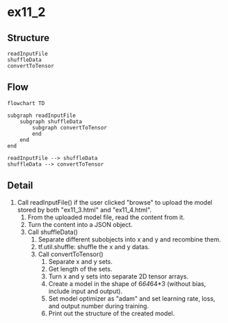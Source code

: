 # ex11_2

## Structure

```
readInputFile
shuffleData
convertToTensor
```

## Flow

```mermaid
flowchart TD

subgraph readInputFile
    subgraph shuffleData
        subgraph convertToTensor
        end
    end
end

readInputFile --> shuffleData
shuffleData --> convertToTensor
```

## Detail

1. Call readInputFile() if the user clicked "browse" to upload the model stored by both "ex11_3.html" and "ex11_4.html".
    1. From the uploaded model file, read the content from it.
    2. Turn the content into a JSON object.
    3. Call shuffleData()
        1. Separate different subobjects into x and y and recombine them.
        2. tf.util.shuffle: shuffle the x and y datas.
        3. Call convertToTensor()
            1. Separate x and y sets.
            2. Get length of the sets.
            3. Turn x and y sets into separate 2D tensor arrays.
            4. Create a model in the shape of 6*64*64*3 (without bias, include input and output).
            5. Set model optimizer as "adam" and set learning rate, loss, and output number during training.
            6. Print out the structure of the created model.
